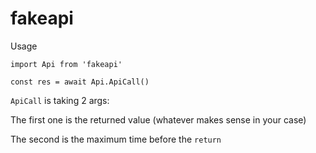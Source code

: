 # fakeapi

Usage

`import Api from 'fakeapi'`

`const res = await Api.ApiCall()`

`ApiCall` is taking 2 args:

The first one is the returned value (whatever makes sense in your case)

The second is the maximum time before the `return`
